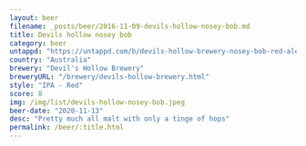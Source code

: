 ```yaml
---
layout: beer
filename: _posts/beer/2016-11-09-devils-hollow-nosey-bob.md
title: Devils hollow nosey bob
category: beer
untappd: "https://untappd.com/b/devils-hollow-brewery-nosey-bob-red-ale/3332811"
country: "Australia"
brewery: "Devil's Hollow Brewery"
breweryURL: "/brewery/devils-hollow-brewery.html"
style: "IPA - Red"
score: 8
img: /img/list/devils-hollow-nosey-bob.jpeg
beer-date: "2020-11-13"
desc: "Pretty much all malt with only a tinge of hops"
permalink: /beer/:title.html
---
```

